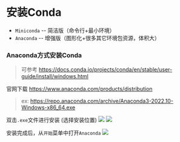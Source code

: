 # 安装Conda

- `Miniconda` -- 简洁版（命令行+最小环境）
- `Anaconda` -- 增强版（图形化+很多其它环境包资源，体积大）

### Anaconda方式安装Conda

> 可参考 https://docs.conda.io/projects/conda/en/stable/user-guide/install/windows.html

官网下载 https://www.anaconda.com/products/distribution

> ex: https://repo.anaconda.com/archive/Anaconda3-2022.10-Windows-x86_64.exe

双击`.exe`文件进行安装 (选择安装位置)
![](images/conda-install-anaconda-01.png)
![](images/conda-install-anaconda-02.png)

安装完成后，从`开始`菜单中打开`Anaconda`
![](images/conda-install-anaconda-03.png)
